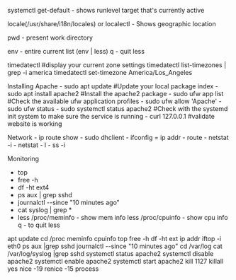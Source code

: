 systemctl get-default - shows runlevel target that's currently active

locale(/usr/share/i18n/locales) or localectl - Shows geographic location

pwd - present work directory

env - entire current list  (env | less) q - quit less

timedatectl  #display your current zone settings 
timedatectl list-timezones | grep -i america
timedatectl set-timezone America/Los_Angeles

Installing Apache - sudo apt update #Update your local package index
                  - sudo apt install apache2 #Install the apache2 package
                  - sudo ufw app list #Check the available ufw application profiles
                  - sudo ufw allow 'Apache'
                  - sudo ufw status
                  - sudo systemctl status apache2  #Check with the systemd init system to make sure the service is running 
                  - curl 127.0.0.1 #validate website is working
                  
                 
Network
        - ip route show
        - sudo dhclient
        - ifconfig = ip addr
        - route
        - netstat -i
        - netstat - l
        - ss -i

Monitoring
  - top 
  - free -h
  - df -ht ext4
  - ps aux | grep sshd
  - journalctl --since "10 minutes ago"
  - cat syslog | grep *
  - less /proc/meminfo - show mem info
less /proc/cpuinfo - show cpu info
q - to quit less

apt update
cd /proc
meminfo
cpuinfo
top
free -h
df -ht ext
ip addr
iftop -i eth0
ps aux |grep sshd
journalctl --since "10 minutes ago"
cd /var/log
cat /var/log/syslog |grep sshd
systemctl status apache2
systemctl disable apache2
systemctl enable apache2
systemctl start apache2
kill 1127
killall yes
nice -19
renice -15 process
